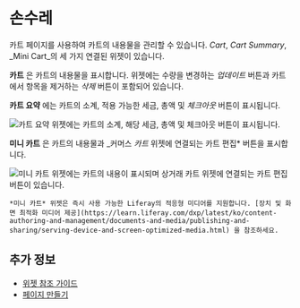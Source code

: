 # 손수레

카트 페이지를 사용하여 카트의 내용물을 관리할 수 있습니다. _Cart_, _Cart Summary_, _Mini Cart_의 세 가지 연결된 위젯이 있습니다.

**카트** 은 카트의 내용물을 표시합니다. 위젯에는 수량을 변경하는 _업데이트_ 버튼과 카트에서 항목을 제거하는 _삭제_ 버튼이 포함되어 있습니다.

**카트 요약** 에는 카트의 소계, 적용 가능한 세금, 총액 및 _체크아웃_ 버튼이 표시됩니다.

![카트 요약 위젯에는 카트의 소계, 해당 세금, 총액 및 체크아웃 버튼이 표시됩니다.](./cart/images/01.png)

**미니 카트** 은 카트의 내용물과 _커머스 _카트_ 위젯에 연결되는 카트 편집* 버튼을 표시합니다.

![미니 카트 위젯에는 카트의 내용이 표시되며 상거래 카트 위젯에 연결되는 카트 편집 버튼이 있습니다.](./cart/images/02.png)

```{note}
*미니 카트* 위젯은 즉시 사용 가능한 Liferay의 적응형 미디어를 지원합니다. [장치 및 화면 최적화 미디어 제공](https://learn.liferay.com/dxp/latest/ko/content-authoring-and-management/documents-and-media/publishing-and-sharing/serving-device-and-screen-optimized-media.html) 을 참조하세요.
```

## 추가 정보

* [위젯 참조 가이드](../liferay-commerce-widgets/widget-reference.md)
* [페이지 만들기](https://help.liferay.com/hc/ko/articles/360018171291-Creating-Pages)
